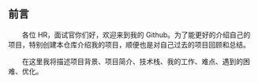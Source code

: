## 前言

　　各位 HR，面试官你们好，欢迎来到我的 Github。为了能更好的介绍自己的项目，特别创建本仓库介绍我的项目，顺便也是对自己过去的项目回顾和总结。

　　在这里我将描述项目背景、项目简介、技术栈、我的工作、难点、遇到的困难、优化。
